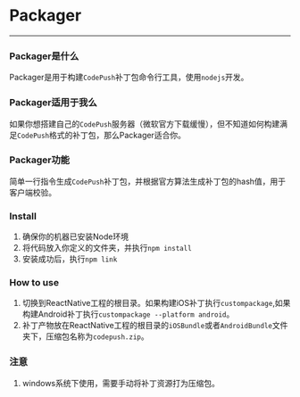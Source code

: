 # Packager
---
### Packager是什么   
Packager是用于构建`CodePush`补丁包命令行工具，使用`nodejs`开发。
### Packager适用于我么
如果你想搭建自己的`CodePush`服务器（微软官方下载缓慢），但不知道如何构建满足`CodePush`格式的补丁包，那么Packager适合你。
### Packager功能
简单一行指令生成`CodePush`补丁包，并根据官方算法生成补丁包的hash值，用于客户端校验。
### Install
1. 确保你的机器已安装Node环境
2. 将代码放入你定义的文件夹，并执行`npm install`
3. 安装成功后，执行`npm link`
### How to use
1. 切换到ReactNative工程的根目录。如果构建iOS补丁执行`custompackage`,如果构建Android补丁执行`custompackage --platform android`。
2. 补丁产物放在ReactNative工程的根目录的`iOSBundle`或者`AndroidBundle`文件夹下，压缩包名称为`codepush.zip`。
### 注意
1. windows系统下使用，需要手动将补丁资源打为压缩包。
